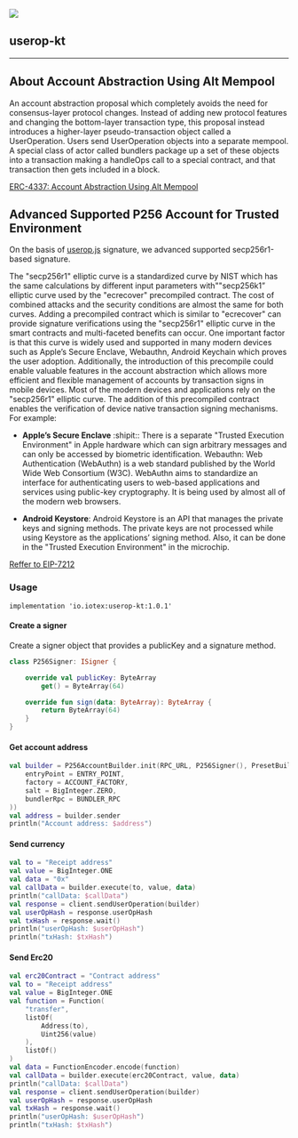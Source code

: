 ![](https://user-images.githubusercontent.com/16026265/268563978-46911948-aa87-4fd3-9ddb-0a504f801f3f.png)

## userop-kt
---

## About Account Abstraction Using Alt Mempool
An account abstraction proposal which completely avoids the need for consensus-layer protocol changes. Instead of adding new protocol features and changing the bottom-layer transaction type, this proposal instead introduces a higher-layer pseudo-transaction object called a UserOperation. Users send UserOperation objects into a separate mempool. A special class of actor called bundlers package up a set of these objects into a transaction making a handleOps call to a special contract, and that transaction then gets included in a block.
 
[ERC-4337: Account Abstraction Using Alt Mempool](https://eips.ethereum.org/EIPS/eip-4337)     


## Advanced Supported P256 Account for Trusted Environment

On the basis of [userop.js](https://github.com/stackup-wallet/userop.js) signature, we advanced supported secp256r1-based signature.

The "secp256r1" elliptic curve is a standardized curve by NIST which has the same calculations by different input parameters with""secp256k1” elliptic curve used by the "ecrecover" precompiled contract. The cost of combined attacks and the security conditions are almost the same for both curves. Adding a precompiled contract which is similar to "ecrecover" can provide signature verifications using the "secp256r1" elliptic curve in the smart contracts and multi-faceted benefits can occur. One important factor is that this curve is widely used and supported in many modern devices such as Apple’s Secure Enclave, Webauthn, Android Keychain which proves the user adoption. Additionally, the introduction of this precompile could enable valuable features in the account abstraction which allows more efficient and flexible management of accounts by transaction signs in mobile devices. Most of the modern devices and applications rely on the "secp256r1" elliptic curve. The addition of this precompiled contract enables the verification of device native transaction signing mechanisms. For example:

+ **Apple’s Secure Enclave** :shipit:: There is a separate "Trusted Execution Environment" in Apple hardware which can sign arbitrary messages and can only be accessed by biometric identification.
Webauthn: Web Authentication (WebAuthn) is a web standard published by the World Wide Web Consortium (W3C). WebAuthn aims to standardize an interface for authenticating users to web-based applications and services using public-key cryptography. It is being used by almost all of the modern web browsers.
* **Android Keystore**: Android Keystore is an API that manages the private keys and signing methods. The private keys are not processed while using Keystore as the applications’ signing method. Also, it can be done in the "Trusted Execution Environment" in the microchip.

  
[Reffer to EIP-7212](https://eips.ethereum.org/EIPS/eip-7212)

### Usage

```
implementation 'io.iotex:userop-kt:1.0.1'
```

#### Create a signer

Create a signer object that provides a publicKey and a signature method.

```kotlin
class P256Signer: ISigner {

    override val publicKey: ByteArray
        get() = ByteArray(64)

    override fun sign(data: ByteArray): ByteArray {
        return ByteArray(64)
    }
}
```

#### Get account address

```kotlin
val builder = P256AccountBuilder.init(RPC_URL, P256Signer(), PresetBuilderOpts(
    entryPoint = ENTRY_POINT,
    factory = ACCOUNT_FACTORY,
    salt = BigInteger.ZERO,
    bundlerRpc = BUNDLER_RPC
))
val address = builder.sender
println("Account address: $address")
```

#### Send currency

```kotlin
val to = "Receipt address"
val value = BigInteger.ONE
val data = "0x"
val callData = builder.execute(to, value, data)
println("callData: $callData")
val response = client.sendUserOperation(builder)
val userOpHash = response.userOpHash
val txHash = response.wait()
println("userOpHash: $userOpHash")
println("txHash: $txHash")
```

#### Send Erc20

```kotlin
val erc20Contract = "Contract address"
val to = "Receipt address"
val value = BigInteger.ONE
val function = Function(
    "transfer",
    listOf(
        Address(to),
        Uint256(value)
    ),
    listOf()
)
val data = FunctionEncoder.encode(function)
val callData = builder.execute(erc20Contract, value, data)
println("callData: $callData")
val response = client.sendUserOperation(builder)
val userOpHash = response.userOpHash
val txHash = response.wait()
println("userOpHash: $userOpHash")
println("txHash: $txHash")
```
